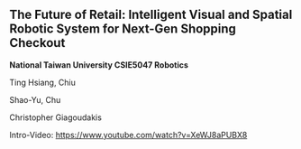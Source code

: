 ## The Future of Retail: Intelligent Visual and Spatial Robotic System for Next-Gen Shopping Checkout

**National Taiwan University CSIE5047 Robotics**

Ting Hsiang, Chiu

Shao-Yu, Chu

Christopher Giagoudakis

Intro-Video: https://www.youtube.com/watch?v=XeWJ8aPUBX8

